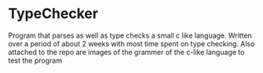 # TypeChecker
Program that parses as well as type checks a small c like language. Written over a period of about 2 weeks with most time spent on type checking. Also attached to the repo are images of the grammer of the c-like language to test the program
